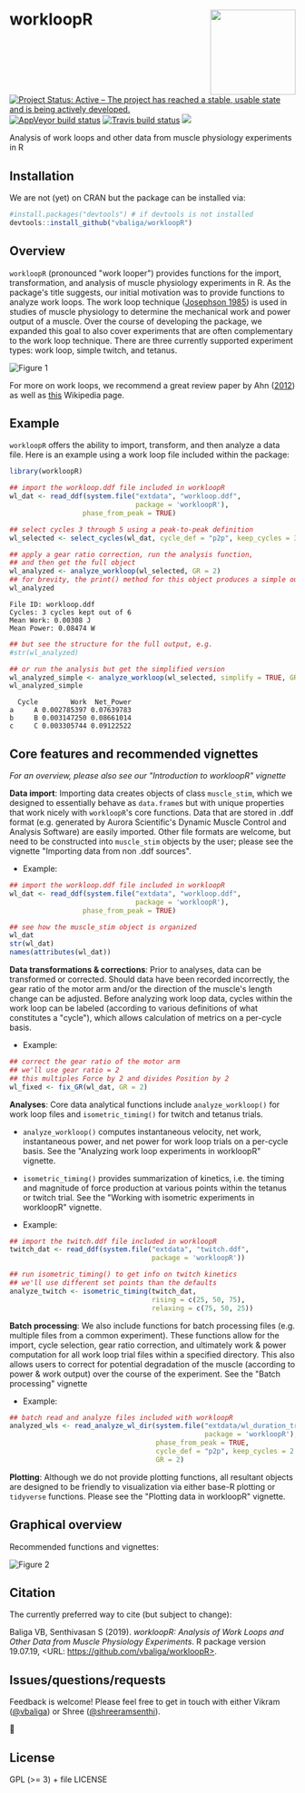workloopR <img src="images/workloopR_icon_300dpi.png" align="right" width="150px"/>
=======================================================================================

  <!-- badges: start -->
[![Project Status: Active – The project has reached a stable, usable state and is being actively developed.](https://www.repostatus.org/badges/latest/active.svg)](https://www.repostatus.org/#active)  [![AppVeyor build status](https://ci.appveyor.com/api/projects/status/github/vbaliga/workloopR?branch=master&svg=true)](https://ci.appveyor.com/project/vbaliga/workloopR)  [![Travis build status](https://travis-ci.org/vbaliga/workloopR.svg?branch=master)](https://travis-ci.org/vbaliga/workloopR)
[![](https://badges.ropensci.org/326_status.svg)](https://github.com/ropensci/software-review/issues/326)
  <!-- badges: end -->

Analysis of work loops and other data from muscle physiology experiments in R



## Installation

We are not (yet) on CRAN but the package can be installed via:
``` r
#install.packages("devtools") # if devtools is not installed
devtools::install_github("vbaliga/workloopR")
```



## Overview

`workloopR` (pronounced "work looper") provides functions for the import, transformation, and analysis of muscle physiology experiments in R. As the package's title suggests, our initial motivation was to provide functions to analyze work loops. The work loop technique ([Josephson 1985](https://jeb.biologists.org/content/114/1/493)) is used in studies of muscle physiology to determine the mechanical work and power output of a muscle. Over the course of developing the package, we expanded this goal to also cover experiments that are often complementary to the work loop technique. There are three currently supported experiment types: work loop, simple twitch, and tetanus.

![Figure 1](images/fig1_workloop.png)

For more on work loops, we recommend a great review paper by Ahn ([2012](https://dx.doi.org/10.1242/jeb.062752)) as well as [this](https://en.wikipedia.org/wiki/Work_loop) Wikipedia page.



## Example

`workloopR` offers the ability to import, transform, and then analyze a data file. Here is an example using a work loop file included within the package:

```r
library(workloopR)

## import the workloop.ddf file included in workloopR
wl_dat <- read_ddf(system.file("extdata", "workloop.ddf", 
                               package = 'workloopR'),
                  phase_from_peak = TRUE)

## select cycles 3 through 5 using a peak-to-peak definition
wl_selected <- select_cycles(wl_dat, cycle_def = "p2p", keep_cycles = 3:5)

## apply a gear ratio correction, run the analysis function, 
## and then get the full object
wl_analyzed <- analyze_workloop(wl_selected, GR = 2)
## for brevity, the print() method for this object produces a simple output
wl_analyzed
```
	File ID: workloop.ddf
	Cycles: 3 cycles kept out of 6
	Mean Work: 0.00308 J
	Mean Power: 0.08474 W
```r
## but see the structure for the full output, e.g.
#str(wl_analyzed)

## or run the analysis but get the simplified version
wl_analyzed_simple <- analyze_workloop(wl_selected, simplify = TRUE, GR = 2)
wl_analyzed_simple
```
	  Cycle        Work  Net_Power
	a     A 0.002785397 0.07639783
	b     B 0.003147250 0.08661014
	c     C 0.003305744 0.09122522



## Core features and recommended vignettes

*For an overview, please also see our "Introduction to workloopR" vignette*

**Data import**: Importing data creates objects of class `muscle_stim`, which we designed to essentially behave as `data.frame`s but with unique properties that work nicely with ``workloopR``'s core functions. Data that are stored in .ddf format (e.g. generated by Aurora Scientific's Dynamic Muscle Control and Analysis Software) are easily imported. Other file formats are welcome, but need to be constructed into `muscle_stim` objects by the user; please see the vignette "Importing data from non .ddf sources".

- Example:

```R
## import the workloop.ddf file included in workloopR
wl_dat <- read_ddf(system.file("extdata", "workloop.ddf", 
                               package = 'workloopR'),
                  phase_from_peak = TRUE)

## see how the muscle_stim object is organized
wl_dat
str(wl_dat)
names(attributes(wl_dat))
```


**Data transformations & corrections**: Prior to analyses, data can be transformed or corrected. Should data have been recorded incorrectly, the gear ratio of the motor arm and/or the direction of the muscle's length change can be adjusted. Before analyzing work loop data, cycles within the work loop can be labeled (according to various definitions of what constitutes a "cycle"), which allows calculation of metrics on a per-cycle basis.

- Example:

```R
## correct the gear ratio of the motor arm
## we'll use gear ratio = 2
## this multiples Force by 2 and divides Position by 2
wl_fixed <- fix_GR(wl_dat, GR = 2)
```


**Analyses**: Core data analytical functions include ``analyze_workloop()`` for work loop files and ``isometric_timing()`` for twitch and tetanus trials.

- ``analyze_workloop()`` computes instantaneous velocity, net work, instantaneous power, and net power for work loop trials on a per-cycle basis. See the "Analyzing work loop experiments in workloopR" vignette.

- ``isometric_timing()`` provides summarization of kinetics, i.e. the timing and magnitude of force production at various points within the tetanus or twitch trial. See the "Working with isometric experiments in workloopR" vignette.

- Example:

```R
## import the twitch.ddf file included in workloopR
twitch_dat <- read_ddf(system.file("extdata", "twitch.ddf",
                                   package = 'workloopR'))

## run isometric_timing() to get info on twitch kinetics
## we'll use different set points than the defaults
analyze_twitch <- isometric_timing(twitch_dat,
                                   rising = c(25, 50, 75),
                                   relaxing = c(75, 50, 25))
```


**Batch processing**: We also include functions for batch processing files (e.g. multiple files from a common experiment). These functions allow for the import, cycle selection, gear ratio correction, and ultimately work & power computation for all work loop trial files within a specified directory.  This also allows users to correct for potential degradation of the muscle (according to power & work output) over the course of the experiment. See the "Batch processing" vignette

- Example: 

```R
## batch read and analyze files included with workloopR
analyzed_wls <- read_analyze_wl_dir(system.file("extdata/wl_duration_trials",
                                                package = 'workloopR'),
                                    phase_from_peak = TRUE,
                                    cycle_def = "p2p", keep_cycles = 2:4,
                                    GR = 2)
```


**Plotting**: Although we do not provide plotting functions, all resultant objects are designed to be friendly to visualization via either base-R plotting or `tidyverse` functions. Please see the "Plotting data in workloopR" vignette.



## Graphical overview

Recommended functions and vignettes:

![Figure 2](images/fig2_flowchart.png)



## Citation

The currently preferred way to cite (but subject to change):

Baliga VB, Senthivasan S (2019). _workloopR: Analysis of Work Loops and Other Data from Muscle
Physiology Experiments_. R package version
19.07.19, <URL: https://github.com/vbaliga/workloopR>.



## Issues/questions/requests

Feedback is welcome! Please feel free to get in touch with either Vikram ([@vbaliga](https://github.com/vbaliga)) or Shree ([@shreeramsenthi](https://github.com/shreeramsenthi)).

🐢



## License

GPL (>= 3) + file LICENSE
